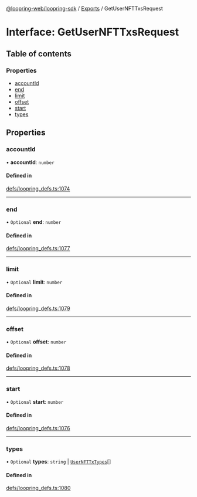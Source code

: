 [@loopring-web/loopring-sdk](../README.md) / [Exports](../modules.md) / GetUserNFTTxsRequest

# Interface: GetUserNFTTxsRequest

## Table of contents

### Properties

- [accountId](GetUserNFTTxsRequest.md#accountid)
- [end](GetUserNFTTxsRequest.md#end)
- [limit](GetUserNFTTxsRequest.md#limit)
- [offset](GetUserNFTTxsRequest.md#offset)
- [start](GetUserNFTTxsRequest.md#start)
- [types](GetUserNFTTxsRequest.md#types)

## Properties

### accountId

• **accountId**: `number`

#### Defined in

[defs/loopring_defs.ts:1074](https://github.com/Loopring/loopring_sdk/blob/538bd47/src/defs/loopring_defs.ts#L1074)

___

### end

• `Optional` **end**: `number`

#### Defined in

[defs/loopring_defs.ts:1077](https://github.com/Loopring/loopring_sdk/blob/538bd47/src/defs/loopring_defs.ts#L1077)

___

### limit

• `Optional` **limit**: `number`

#### Defined in

[defs/loopring_defs.ts:1079](https://github.com/Loopring/loopring_sdk/blob/538bd47/src/defs/loopring_defs.ts#L1079)

___

### offset

• `Optional` **offset**: `number`

#### Defined in

[defs/loopring_defs.ts:1078](https://github.com/Loopring/loopring_sdk/blob/538bd47/src/defs/loopring_defs.ts#L1078)

___

### start

• `Optional` **start**: `number`

#### Defined in

[defs/loopring_defs.ts:1076](https://github.com/Loopring/loopring_sdk/blob/538bd47/src/defs/loopring_defs.ts#L1076)

___

### types

• `Optional` **types**: `string` \| [`UserNFTTxTypes`](../enums/UserNFTTxTypes.md)[]

#### Defined in

[defs/loopring_defs.ts:1080](https://github.com/Loopring/loopring_sdk/blob/538bd47/src/defs/loopring_defs.ts#L1080)
